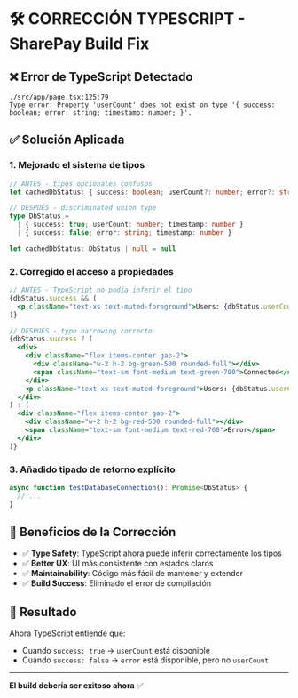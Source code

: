 # 🛠️ CORRECCIÓN TYPESCRIPT - SharePay Build Fix

## ❌ Error de TypeScript Detectado
```
./src/app/page.tsx:125:79
Type error: Property 'userCount' does not exist on type '{ success: boolean; error: string; timestamp: number; }'.
```

## ✅ Solución Aplicada

### 1. **Mejorado el sistema de tipos**
```typescript
// ANTES - tipos opcionales confusos
let cachedDbStatus: { success: boolean; userCount?: number; error?: string; timestamp: number } | null = null

// DESPUÉS - discriminated union type
type DbStatus = 
  | { success: true; userCount: number; timestamp: number }
  | { success: false; error: string; timestamp: number }

let cachedDbStatus: DbStatus | null = null
```

### 2. **Corregido el acceso a propiedades**
```jsx
// ANTES - TypeScript no podía inferir el tipo
{dbStatus.success && (
  <p className="text-xs text-muted-foreground">Users: {dbStatus.userCount}</p>
)}

// DESPUÉS - type narrowing correcto
{dbStatus.success ? (
  <div>
    <div className="flex items-center gap-2">
      <div className="w-2 h-2 bg-green-500 rounded-full"></div>
      <span className="text-sm font-medium text-green-700">Connected</span>
    </div>
    <p className="text-xs text-muted-foreground">Users: {dbStatus.userCount}</p>
  </div>
) : (
  <div className="flex items-center gap-2">
    <div className="w-2 h-2 bg-red-500 rounded-full"></div>
    <span className="text-sm font-medium text-red-700">Error</span>
  </div>
)}
```

### 3. **Añadido tipado de retorno explícito**
```typescript
async function testDatabaseConnection(): Promise<DbStatus> {
  // ...
}
```

## 🎯 Beneficios de la Corrección

- ✅ **Type Safety**: TypeScript ahora puede inferir correctamente los tipos
- ✅ **Better UX**: UI más consistente con estados claros
- ✅ **Maintainability**: Código más fácil de mantener y extender
- ✅ **Build Success**: Eliminado el error de compilación

## 🚀 Resultado

Ahora TypeScript entiende que:
- Cuando `success: true` → `userCount` está disponible
- Cuando `success: false` → `error` está disponible, pero no `userCount`

---

**El build debería ser exitoso ahora** ✅